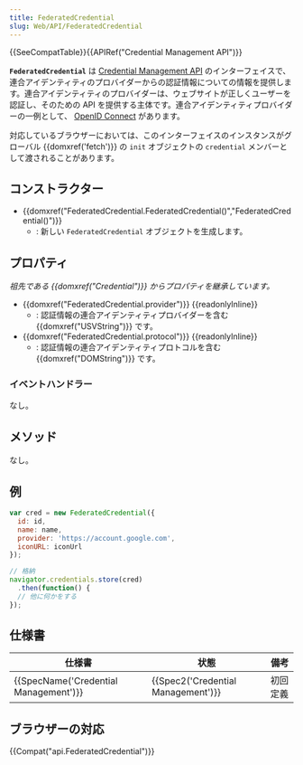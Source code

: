 ```yaml
---
title: FederatedCredential
slug: Web/API/FederatedCredential
---
```

{{SeeCompatTable}}{{APIRef("Credential Management API")}}

**`FederatedCredential`** は [Credential Management API](/ja/docs/Web/API/Credential_Management_API) のインターフェイスで、連合アイデンティティのプロバイダーからの認証情報についての情報を提供します。連合アイデンティティのプロバイダーは、ウェブサイトが正しくユーザーを認証し、そのための API を提供する主体です。連合アイデンティティプロバイダーの一例として、 [OpenID Connect](http://openid.net/developers/specs/) があります。

対応しているブラウザーにおいては、このインターフェイスのインスタンスがグローバル {{domxref('fetch')}} の `init` オブジェクトの `credential` メンバーとして渡されることがあります。

## コンストラクター

- {{domxref("FederatedCredential.FederatedCredential()","FederatedCredential()")}}
  - : 新しい `FederatedCredential` オブジェクトを生成します。

## プロパティ

_祖先である {{domxref("Credential")}} からプロパティを継承しています。_

- {{domxref("FederatedCredential.provider")}} {{readonlyInline}}
  - : 認証情報の連合アイデンティティプロバイダーを含む {{domxref("USVString")}} です。
- {{domxref("FederatedCredential.protocol")}} {{readonlyInline}}
  - : 認証情報の連合アイデンティティプロトコルを含む {{domxref("DOMString")}} です。

### イベントハンドラー

なし。

## メソッド

なし。

## 例

```js
var cred = new FederatedCredential({
  id: id,
  name: name,
  provider: 'https://account.google.com',
  iconURL: iconUrl
});

// 格納
navigator.credentials.store(cred)
  .then(function() {
  // 他に何かをする
});
```

## 仕様書

| 仕様書                                           | 状態                                         | 備考     |
| ------------------------------------------------ | -------------------------------------------- | -------- |
| {{SpecName('Credential Management')}} | {{Spec2('Credential Management')}} | 初回定義 |

## ブラウザーの対応

{{Compat("api.FederatedCredential")}}
